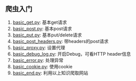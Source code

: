 ## 爬虫入门

1. [basic_get.py](basic_get.py): 基本get请求
2. [basic_post.py](basic_post.py): 基本post请求
3. [basic_put.py](basic_put.py): 基本put/delete请求
4. [basic_post_headers.py](basic_post_headers.py): 带headers的post请求
5. [basic_proxy.py](basic_proxy.py): 设置代理
6. [basic_debug_log.py](basic_debug_log.py): 开启Debug，可看HTTP header信息
7. [basic_error.py](basic_error.py): 处理异常
8. [basic_cookie.py](basic_cookie.py): 使用cookie
9. [basic_end.py](basic_end.py): 利用以上知识爬取网站
